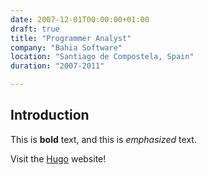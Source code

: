 ```yaml
---
date: 2007-12-01T00:00:00+01:00
draft: true
title: "Programmer Analyst"
company: "Bahia Software"
location: "Santiago de Compostela, Spain"
duration: "2007-2011"

---
```

## Introduction

This is **bold** text, and this is *emphasized* text.

Visit the [Hugo](https://gohugo.io) website!